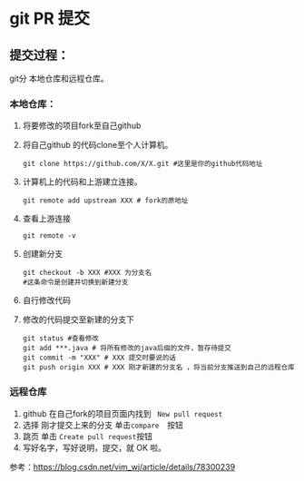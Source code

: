 # git PR 提交

## 提交过程：

git分 本地仓库和远程仓库。

### 本地仓库：

1. 将要修改的项目fork至自己github

2. 将自己github 的代码clone至个人计算机。

   ```shell
   git clone https://github.com/X/X.git #这里是你的github代码地址
   ```

3. 计算机上的代码和上游建立连接。

   ```shell
   git remote add upstream XXX # fork的原地址
   ```

4. 查看上游连接

   ```shell
   git remote -v 
   ```

5. 创建新分支

   ```shell
   git checkout -b XXX #XXX 为分支名 
   #这条命令是创建并切换到新建分支
   ```

6. 自行修改代码

7. 修改的代码提交至新建的分支下

   ```shell
   git status #查看修改
   git add ***.java # 将所有修改的java后缀的文件，暂存待提交
   git commit -m "XXX" # XXX 提交时要说的话 
   git push origin XXX # XXX 刚才新建的分支名 ，将当前分支推送到自己的远程仓库
   
   ```

### 远程仓库

1. github 在自己fork的项目页面内找到 ` New pull request`
2. 选择 刚才提交上来的分支 单击`compare  `按钮
3.  跳页 单击 `Create pull request`按钮
4. 写好名字，写好说明，提交，就 OK 啦。 

参考：<https://blog.csdn.net/vim_wj/article/details/78300239>